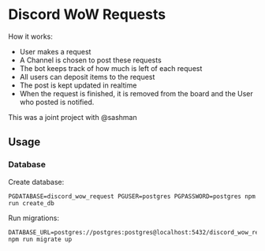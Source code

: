 # Discord WoW Requests

How it works:

- User makes a request
- A Channel is chosen to post these requests
- The bot keeps track of how much is left of each request
- All users can deposit items to the request
- The post is kept updated in realtime
- When the request is finished, it is removed from the board and the User who posted is notified. 

This was a joint project with @sashman


## Usage

### Database

Create database:

```
PGDATABASE=discord_wow_request PGUSER=postgres PGPASSWORD=postgres npm run create_db
```

Run migrations:

```
DATABASE_URL=postgres://postgres:postgres@localhost:5432/discord_wow_request npm run migrate up
```
